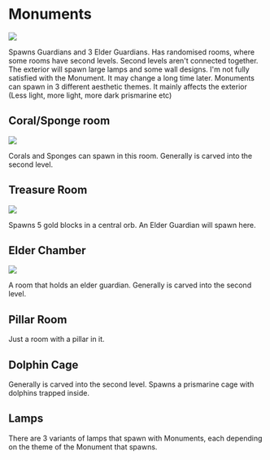 # Monuments

![](https://i.imgur.com/WxboQVt.png)

Spawns Guardians and 3 Elder Guardians. Has randomised rooms, where some rooms have second levels. Second levels aren't connected together. The exterior will spawn large lamps and some wall designs. I'm not fully satisfied with the Monument. It may change a long time later. Monuments can spawn in 3 different aesthetic themes. It mainly affects the exterior (Less light, more light, more dark prismarine etc)

## Coral/Sponge room

![](https://i.imgur.com/3ROpuxB.png)

Corals and Sponges can spawn in this room. Generally is carved into the second level.

## Treasure Room

![](https://i.imgur.com/rxrNuF4.png)

Spawns 5 gold blocks in a central orb. An Elder Guardian will spawn here.

## Elder Chamber

![](https://i.imgur.com/FCos3zu.png)

A room that holds an elder guardian. Generally is carved into the second level. 

## Pillar Room

Just a room with a pillar in it.

## Dolphin Cage

Generally is carved into the second level. Spawns a prismarine cage with dolphins trapped inside. 

## Lamps

There are 3 variants of lamps that spawn with Monuments, each depending on the theme of the Monument that spawns.